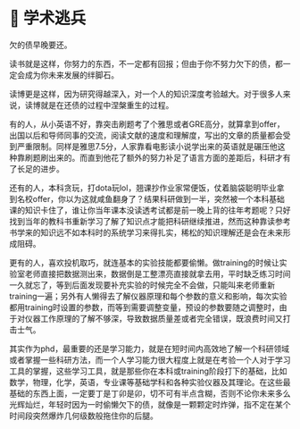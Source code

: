 # 🍒 学术逃兵

欠的债早晚要还。

读书就是这样，你努力的东西，不一定都有回报；但由于你不努力欠下的债，都一定会成为你未来发展的绊脚石。

读博更是这样，因为研究得越深入，对一个人的知识深度考验越大。对于很多人来说，读博就是在还债的过程中涅槃重生的过程。

有的人，从小英语不好，靠突击刷题考了个雅思或者GRE高分，就算拿到offer，出国以后和导师同事的交流，阅读文献的速度和理解度，写出的文章的质量都会受到严重限制。同样是雅思7.5分，人家靠看电影读小说学出来的英语就是碾压他这种靠刷题刷出来的。而直到他花了额外的努力补足了语言方面的差距后，科研才有了长足的进步。

还有的人，本科贪玩，打dota玩lol，翘课抄作业家常便饭，仗着脑袋聪明毕业拿到名校offer，你以为这就咸鱼翻身了？结果科研做到一半，突然被一个本科基础课的知识卡住了，谁让你当年课本没读透考试都是前一晚上背的往年考题呢？只好找到当年的教科书重新学习了解了知识点才能把科研继续推进，然而这种靠读参考书学来的知识远不如本科时的系统学习来得扎实，稀松的知识理解还是会在未来形成阻碍。

更有的人，喜欢投机取巧，就连基本的实验技能都要偷懒。做training的时候让实验室老师直接把数据测出来，数据倒是工整漂亮直接就拿去用，平时缺乏练习时间一久就忘了，等到后面发现要补充实验的时候完全不会做，只能叫来老师重新training一遍；另外有人懒得去了解仪器原理和每个参数的意义和影响，每次实验都用training时设置的参数，而等到需要调整变量，预设的参数要随之调整时，由于对仪器工作原理的了解不够深，导致数据质量差或者完全错误，既浪费时间又打击士气。

其实作为phd，最重要的还是学习能力，就是在短时间内高效地了解一个科研领域或者掌握一些科研方法，而一个人学习能力很大程度上就是在考验一个人对于学习工具的掌握，这些学习工具，就是那些你在本科或training阶段打下的基础，比如数学，物理，化学，英语，专业课等基础学科和各种实验仪器及其理论。在这些最基础的东西上面，一定要丁是丁卯是卯，切不可有半点含糊，否则不论你未来多么光辉灿烂，年轻时因为一时偷懒欠下的债，就像是一颗颗定时炸弹，指不定在某个时间段突然爆炸几何级数般拖住你的后腿。
